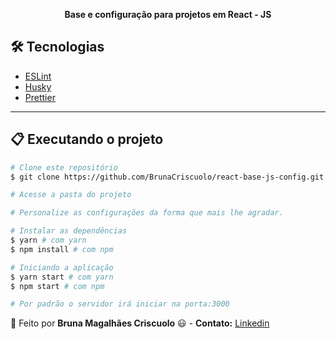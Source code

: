 <p align="center">
  <p align="center">
   <b>Base e configuração para projetos em React - JS</b>
  </p>
</p>

## :hammer_and_wrench: Tecnologias

- [ESLint](https://eslint.org/)
- [Husky](https://www.npmjs.com/package/husky)
- [Prettier](https://prettier.io/)

---

## :clipboard: Executando o projeto

```bash
# Clone este repositório
$ git clone https://github.com/BrunaCriscuolo/react-base-js-config.git

# Acesse a pasta do projeto

# Personalize as configurações da forma que mais lhe agradar.

# Instalar as dependências
$ yarn # com yarn
$ npm install # com npm

# Iniciando a aplicação
$ yarn start # com yarn
$ npm start # com npm

# Por padrão o servidor irá iniciar na porta:3000
```

:construction_worker: Feito por **Bruna Magalhães Criscuolo** :smiley: - **Contato:** <a href="https://www.linkedin.com/in/bruna-m-b67948aa/">Linkedin</a>
